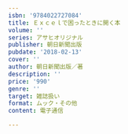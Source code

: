 ```yaml
---
isbn: '9784022727084'
title: Ｅｘｃｅｌで困ったときに開く本
volume: ''
series: アサヒオリジナル
publisher: 朝日新聞出版
pubdate: '2018-02-13'
cover: ''
author: 朝日新聞出版／著
description: ''
price: '990'
genre: ''
target: 雑誌扱い
format: ムック・その他
content: 電子通信

---
```

